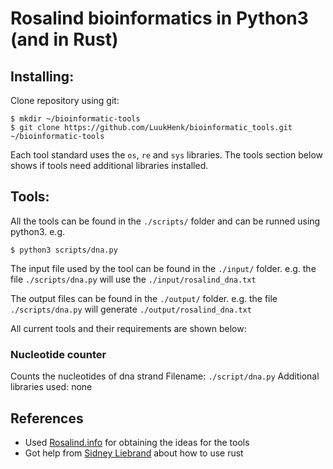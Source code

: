 # Rosalind bioinformatics in Python3 (and in Rust)

## Installing:
Clone repository using git:

```
$ mkdir ~/bioinformatic-tools
$ git clone https://github.com/LuukHenk/bioinformatic_tools.git ~/bioinformatic-tools
```

Each tool standard uses the `os`, `re` and `sys` libraries. The tools section below shows if tools need additional libraries installed.

## Tools:
All the tools can be found in the `./scripts/` folder and can be runned using python3. e.g.
```
$ python3 scripts/dna.py
```

The input file used by the tool can be found in the `./input/` folder. e.g. the file
`./scripts/dna.py` will use the `./input/rosalind_dna.txt`

The output files can be found in the `./output/` folder. e.g. the file `./scripts/dna.py` will
generate `./output/rosalind_dna.txt`

All current tools and their requirements are shown below:

### Nucleotide counter
Counts the nucleotides of dna strand
Filename: `./script/dna.py`
Additional libraries used: none

## References
- Used [Rosalind.info](http://rosalind.info/) for obtaining the ideas for the tools
- Got help from [Sidney Liebrand](https://github.com/SidOfc) about how to use rust
